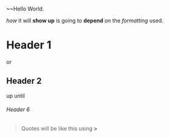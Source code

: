 ~~Hello World.

*how* it will **show up** is going to __depend__ on the _formatting_ used. 

# Header 1
or 
## Header 2
up until 
###### Header 6
> Quotes will be like this using **>** 

